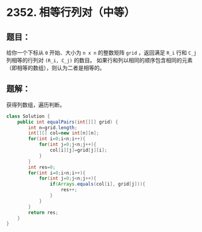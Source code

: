 # 2352. 相等行列对（中等）
## 题目：
给你一个下标从 `0` 开始、大小为 `n x n` 的整数矩阵 `grid` ，返回满足 `R_i` 行和 `C_j` 列相等的行列对 `(R_i, C_j)` 的数目。
如果行和列以相同的顺序包含相同的元素（即相等的数组），则认为二者是相等的。
## 题解：
获得列数组，遍历判断。
```java
class Solution {
    public int equalPairs(int[][] grid) {
        int n=grid.length;
        int[][] col=new int[n][n];
        for(int i=0;i<n;i++){
            for(int j=0;j<n;j++){
                col[i][j]=grid[j][i];
            }
        }
        int res=0;
        for(int i=0;i<n;i++){
            for(int j=0;j<n;j++){
                if(Arrays.equals(col[i], grid[j])){
                    res++;
                }
            }
        }
        return res;
    }
}
```